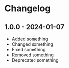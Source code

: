 # Changelog

## 1.0.0 - 2024-01-07

- Added something
- Changed something
- Fixed something
- Removed something
- Deprecated something
